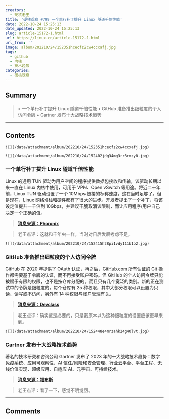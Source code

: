 ```yaml
---
creators:
  - 硬核老王
title: '硬核观察 #799 一个单行补丁提升 Linux 隧道千倍性能'
date: 2022-10-24 15:25:13
date_updated: 2022-10-24 15:25:13
slug: article-15172-1.html
url: https://linux.cn/article-15172-1.html
url_from: ''
image: album/202210/24/152351hcecfz2cw4ccxafj.jpg
tags:
  - github
  - 内核
  - 技术趋势
categories:
  - 硬核观察
---
```


## Summary

> • 一个单行补丁提升 Linux 隧道千倍性能 • GitHub 准备推出细粒度的个人访问令牌 • Gartner 发布十大战略技术趋势

***

<!-- more -->

## Contents

`![](/data/attachment/album/202210/24/152351hcecfz2cw4ccxafj.jpg)`

`![](/data/attachment/album/202210/24/152402jdg34mg3rr3rmzy0.jpg)`

### 一个单行补丁提升 Linux 隧道千倍性能

Linux 的通用 TUN 驱动为用户空间的程序提供数据包接收和传输，该驱动长期以来一直在 Linux 内核中使用，可用于 VPN、Open vSwitch 等用途。将近二十年前，Linux TUN 驱动设置了一个 10Mbps 链接的标称速度，这在当时足够了。但是现在，Linux 网络堆栈和硬件都有了很大的进步。开发者提出了一个补丁，将该设定值提升一千倍到 10Gbps，并建议干脆取消该限制，而让应用程序/用户自己决定一个正确的值。

> 
> **[消息来源：Phoronix](https://www.phoronix.com/news/Linux-TUN-Driver-1000x)**
> 
> 
> 

> 
> 老王点评：这就和千年虫一样，当时对日后发展考虑不足。
> 
> 
> 

`![](/data/attachment/album/202210/24/152415h28pi1vdy111b1b2.jpg)`

### GitHub 准备推出细粒度的个人访问令牌

GitHub 在 2020 年提供了 OAuth 认证，再之后，[GitHub.com](http://github.com/) 所有认证的 Git 操作都需要基于令牌的认证，而不再接受账户密码。但 GitHub 的个人访问令牌只能被赋予有限的权限，也不是按仓库分配的，而且只有几个宽泛的类别。新的正在测试中的令牌是细粒度的，每个仓库有 25 种权限，其中大部分权限可以设置为只读、读写或不访问，另外有 14 种权限与账户管理有关。

> 
> **[消息来源：Devclass](https://devclass.com/2022/10/19/github-fixes-over-broad-token-permissions-with-fine-grained-personal-access-tokens-and-controversial-enforced-expiration/)**
> 
> 
> 

> 
> 老王点评：确实这是必要的，只是我原本以为这种细粒度的设置应该更早来到。
> 
> 
> 

`![](/data/attachment/album/202210/24/152448e4mrzahk24g40lvt.jpg)`

### Gartner 发布十大战略技术趋势

著名的技术研究和咨询公司 Gartner 发布了 2023 年的十大战略技术趋势：数字免疫系统、应用可观察性、AI 信任/风险和安全管理、行业云平台、平台工程、无线价值实现、超级应用、自适应 AI、元宇宙、可持续技术。

> 
> **[消息来源：福布斯](https://www.forbes.com/sites/peterhigh/2022/10/19/gartners-top-10-strategic-tech-trends-for-2023/)**
> 
> 
> 

> 
> 老王点评：看了一下，感觉不明觉厉。
> 
> 
>

***

## Comments
